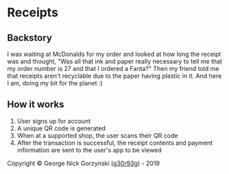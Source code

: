 # Receipts

## Backstory

I was waiting at McDonalds for my order and looked at how long the receipt was and thought,
"Was all that ink and paper really necessary to tell me that my order number is 27 and that I ordered a Fanta?"
Then my friend told me that receipts aren't recyclable due to the paper having plastic in it.
And here I am, doing my bit for the planet :)

## How it works

 1. User signs up for account
 2. A unique QR code is generated
 3. When at a supported shop, the user scans their QR code
 4. After the transaction is successful, the receipt contents and payment information are sent to the user's app to be viewed

Copyright © George Nick Gorzynski ([g30r93g](https://github.com/g30r93g)) - 2019
